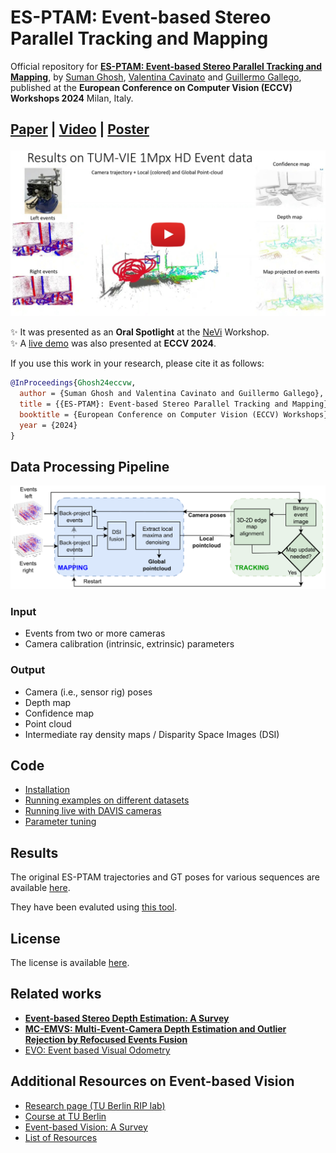 # ES-PTAM: Event-based Stereo Parallel Tracking and Mapping

Official repository for [**ES-PTAM: Event-based Stereo Parallel Tracking and Mapping**](https://arxiv.org/pdf/2408.15605), by [Suman Ghosh](https://www.linkedin.com/in/suman-ghosh-a8762576/), [Valentina Cavinato](https://ch.linkedin.com/in/valentina-cavinato) and [Guillermo Gallego](https://sites.google.com/view/guillermogallego), published at the **European Conference on Computer Vision (ECCV) Workshops 2024** Milan, Italy.
<h2 align="left">
  
[Paper](https://arxiv.org/pdf/2408.15605) | [Video](https://youtu.be/z7J3lZOYwKs) | [Poster](/docs/esptam_eccvw_2024_poster_v3.pdf)
</h2>

[![ES-PTAM: Event-based Stereo Parallel Tracking and Mapping](docs/es_ptam_thumbnail.jpg)](https://youtu.be/z7J3lZOYwKs)

:sparkles: It was presented as an **Oral Spotlight** at the [NeVi](https://sites.google.com/view/nevi2024/home-page) Workshop.\
:sparkles: A [live demo](https://x.com/MarcoCristani/status/1841388758299443596/photo/1) was also presented at **ECCV 2024**.

If you use this work in your research, please cite it as follows:

```bibtex
@InProceedings{Ghosh24eccvw,
  author = {Suman Ghosh and Valentina Cavinato and Guillermo Gallego},  
  title = {{ES-PTAM}: Event-based Stereo Parallel Tracking and Mapping},
  booktitle = {European Conference on Computer Vision (ECCV) Workshops},
  year = {2024}
}
```

## Data Processing Pipeline

![pipeline](docs/pipeline_esptam.png)

### Input
* Events from two or more cameras
* Camera calibration (intrinsic, extrinsic) parameters

### Output
* Camera (i.e., sensor rig) poses
* Depth map
* Confidence map
* Point cloud
* Intermediate ray density maps / Disparity Space Images (DSI)

## Code
* [Installation](docs/installation.md)
* [Running examples on different datasets](docs/examples.md)
* [Running live with DAVIS cameras](docs/live_demo.md)
* [Parameter tuning](docs/parameters.md)

## Results
The original ES-PTAM trajectories and GT poses for various sequences are available [here](trajectory_eval).

They have been evaluted using [this tool](https://github.com/uzh-rpg/rpg_trajectory_evaluation/tree/master).

## License

The license is available [here](Software%20License%20Agreement_TUB_ES_PTAM_final.pdf).

Related works
-------
* **[Event-based Stereo Depth Estimation: A Survey](https://arxiv.org/pdf/2409.17680)**
* **[MC-EMVS: Multi-Event-Camera Depth Estimation and Outlier Rejection by Refocused Events Fusion](https://github.com/tub-rip/dvs_mcemvs)**
* [EVO: Event based Visual Odometry](https://github.com/uzh-rpg/rpg_dvs_evo_open/)
   
Additional Resources on Event-based Vision
-------
* [Research page (TU Berlin RIP lab)](https://sites.google.com/view/guillermogallego/research/event-based-vision)
* [Course at TU Berlin](https://sites.google.com/view/guillermogallego/teaching/event-based-robot-vision)
* [Event-based Vision: A Survey](http://rpg.ifi.uzh.ch/docs/EventVisionSurvey.pdf)
* [List of Resources](https://github.com/uzh-rpg/event-based_vision_resources)
